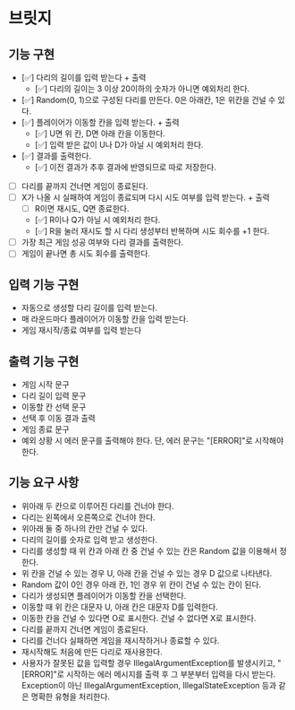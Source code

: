# 브릿지

## 기능 구현
* [✅] 다리의 길이를 입력 받는다 + 출력
  * [✅] 다리의 길이는 3 이상 20이하의 숫자가 아니면 예외처리 한다.
* [✅] Random(0, 1)으로 구성된 다리를 만든다. 0은 아래칸, 1은 위칸을 건널 수 있다.
* [✅] 플레이어가 이동할 칸을 입력 받는다. + 출력
  * [✅] U면 위 칸, D면 아래 칸을 이동한다.
  * [✅] 입력 받은 값이 U나 D가 아닐 시 예외처리 한다.
* [✅] 결과를 출력한다.
  * [✅] 이전 결과가 추후 결과에 반영되므로 따로 저장한다.
* [ ] 다리를 끝까지 건너면 게임이 종료된다.
* [ ] X가 나올 시 실패하여 게임이 종료되며 다시 시도 여부를 입력 받는다. + 출력
  * [ ] R이면 재시도, Q면 종료한다.
  * [✅] R이나 Q가 아닐 시 예외처리 한다.
  * [✅] R을 눌러 재시도 할 시 다리 생성부터 반복하며 시도 회수를 +1 한다. 
* [ ] 가장 최근 게임 성공 여부와 다리 결과를 출력한다.
* [ ] 게임이 끝나면 총 시도 회수를 출력한다.

## 입력 기능 구현
* 자동으로 생성할 다리 길이를 입력 받는다.
* 매 라운드마다 플레이어가 이동할 칸을 입력 받는다.
* 게임 재시작/종료 여부를 입력 받는다

## 출력 기능 구현

* 게임 시작 문구
* 다리 길이 입력 문구
* 이동할 칸 선택 문구
* 선택 후 이동 결과 출력
* 게임 종료 문구
* 예외 상황 시 에러 문구를 출력해야 한다. 단, 에러 문구는 "[ERROR]"로 시작해야 한다.

## 기능 요구 사항

* 위아래 두 칸으로 이루어진 다리를 건너야 한다.
* 다리는 왼쪽에서 오른쪽으로 건너야 한다.
* 위아래 둘 중 하나의 칸만 건널 수 있다.
* 다리의 길이를 숫자로 입력 받고 생성한다.
* 다리를 생성할 때 위 칸과 아래 칸 중 건널 수 있는 칸은 Random 값을 이용해서 정한다.
* 위 칸을 건널 수 있는 경우 U, 아래 칸을 건널 수 있는 경우 D 값으로 나타낸다.
* Random 값이 0인 경우 아래 칸, 1인 경우 위 칸이 건널 수 있는 칸이 된다.
* 다리가 생성되면 플레이어가 이동할 칸을 선택한다.
* 이동할 때 위 칸은 대문자 U, 아래 칸은 대문자 D를 입력한다.
* 이동한 칸을 건널 수 있다면 O로 표시한다. 건널 수 없다면 X로 표시한다.
* 다리를 끝까지 건너면 게임이 종료된다.
* 다리를 건너다 실패하면 게임을 재시작하거나 종료할 수 있다.
* 재시작해도 처음에 만든 다리로 재사용한다.
* 사용자가 잘못된 값을 입력할 경우 IllegalArgumentException를 발생시키고, "[ERROR]"로 시작하는 에러 메시지를 출력 후 그 부분부터 입력을 다시 받는다.
Exception이 아닌 IllegalArgumentException, IllegalStateException 등과 같은 명확한 유형을 처리한다.
